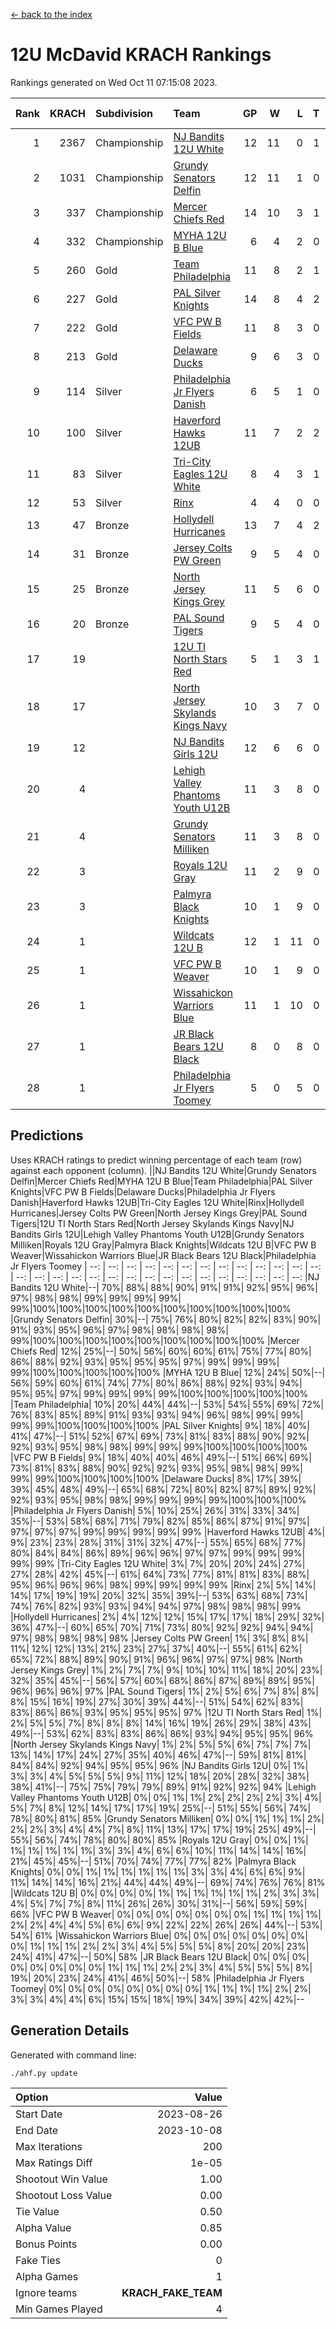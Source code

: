 [<- back to the index](readme.md)
# 12U McDavid KRACH Rankings
Rankings generated on Wed Oct 11 07:15:08 2023.

Rank|KRACH|Subdivision|Team|GP|W|L|T|OTW|OTL|SoS|Exp Wins|Win Diff
---:|---:|:---|:---|---:|---:|---:|---:|---:|---:|---:|---:|---:
1|2367|Championship|[NJ Bandits 12U White](https://gamesheetstats.com/seasons/3659/teams/140510/schedule)|12|11|0|1|1|0|131|12.3|-0.0
2|1031|Championship|[Grundy Senators Delfin](https://gamesheetstats.com/seasons/3659/teams/140501/schedule)|12|11|1|0|0|0|113|11.9|0.0
3|337|Championship|[Mercer Chiefs Red](https://gamesheetstats.com/seasons/3659/teams/140508/schedule)|14|10|3|1|0|0|420|11.3|-0.0
4|332|Championship|[MYHA 12U B Blue](https://gamesheetstats.com/seasons/3659/teams/140509/schedule)|6|4|2|0|1|0|251|4.9|0.0
5|260|Gold|[Team Philadelphia](https://gamesheetstats.com/seasons/3659/teams/140520/schedule)|11|8|2|1|0|0|160|9.4|0.0
6|227|Gold|[PAL Silver Knights](https://gamesheetstats.com/seasons/3659/teams/140514/schedule)|14|8|4|2|0|0|795|9.8|-0.0
7|222|Gold|[VFC PW B Fields](https://gamesheetstats.com/seasons/3659/teams/140522/schedule)|11|8|3|0|0|1|338|8.9|0.0
8|213|Gold|[Delaware Ducks](https://gamesheetstats.com/seasons/3659/teams/140500/schedule)|9|6|3|0|0|0|340|6.9|0.0
9|114|Silver|[Philadelphia Jr Flyers Danish](https://gamesheetstats.com/seasons/3659/teams/140517/schedule)|6|5|1|0|0|0|57|5.9|0.0
10|100|Silver|[Haverford Hawks 12UB](https://gamesheetstats.com/seasons/3659/teams/140503/schedule)|11|7|2|2|0|0|299|8.9|0.0
11|83|Silver|[Tri-City Eagles 12U White](https://gamesheetstats.com/seasons/3659/teams/140521/schedule)|8|4|3|1|0|0|276|5.4|0.0
12|53|Silver|[Rinx](https://gamesheetstats.com/seasons/3659/teams/142538/schedule)|4|4|0|0|0|0|2|4.9|0.0
13|47|Bronze|[Hollydell Hurricanes](https://gamesheetstats.com/seasons/3659/teams/140504/schedule)|13|7|4|2|0|1|86|8.9|0.0
14|31|Bronze|[Jersey Colts PW Green](https://gamesheetstats.com/seasons/3659/teams/140505/schedule)|9|5|4|0|0|0|102|5.9|0.0
15|25|Bronze|[North Jersey Kings Grey](https://gamesheetstats.com/seasons/3659/teams/140512/schedule)|11|5|6|0|0|0|183|5.9|0.0
16|20|Bronze|[PAL Sound Tigers](https://gamesheetstats.com/seasons/3659/teams/140515/schedule)|9|5|4|0|0|0|397|5.9|0.0
17|19||[12U TI North Stars Red](https://gamesheetstats.com/seasons/3659/teams/140499/schedule)|5|1|3|1|0|0|104|2.4|0.0
18|17||[North Jersey Skylands Kings Navy](https://gamesheetstats.com/seasons/3659/teams/140513/schedule)|10|3|7|0|1|0|414|3.9|0.0
19|12||[NJ Bandits Girls 12U](https://gamesheetstats.com/seasons/3659/teams/140511/schedule)|12|6|6|0|0|0|60|6.9|0.0
20|4||[Lehigh Valley Phantoms Youth U12B](https://gamesheetstats.com/seasons/3659/teams/140507/schedule)|11|3|8|0|0|0|67|3.9|0.0
21|4||[Grundy Senators Milliken](https://gamesheetstats.com/seasons/3659/teams/140502/schedule)|11|3|8|0|0|0|71|3.9|0.0
22|3||[Royals 12U Gray](https://gamesheetstats.com/seasons/3659/teams/140519/schedule)|11|2|9|0|0|1|248|2.9|0.0
23|3||[Palmyra Black Knights](https://gamesheetstats.com/seasons/3659/teams/140516/schedule)|10|1|9|0|0|0|109|1.9|0.0
24|1||[Wildcats 12U B](https://gamesheetstats.com/seasons/3659/teams/140524/schedule)|12|1|11|0|0|0|428|1.9|0.0
25|1||[VFC PW B Weaver](https://gamesheetstats.com/seasons/3659/teams/140523/schedule)|10|1|9|0|1|0|127|1.9|0.0
26|1||[Wissahickon Warriors Blue](https://gamesheetstats.com/seasons/3659/teams/140525/schedule)|11|1|10|0|0|1|143|1.9|0.0
27|1||[JR Black Bears 12U Black](https://gamesheetstats.com/seasons/3659/teams/140506/schedule)|8|0|8|0|0|0|229|0.9|0.0
28|1||[Philadelphia Jr Flyers Toomey](https://gamesheetstats.com/seasons/3659/teams/140518/schedule)|5|0|5|0|0|0|52|0.9|0.0

## Predictions
Uses KRACH ratings to predict winning percentage of each team (row) against each opponent (column).
||NJ Bandits 12U White|Grundy Senators Delfin|Mercer Chiefs Red|MYHA 12U B Blue|Team Philadelphia|PAL Silver Knights|VFC PW B Fields|Delaware Ducks|Philadelphia Jr Flyers Danish|Haverford Hawks 12UB|Tri-City Eagles 12U White|Rinx|Hollydell Hurricanes|Jersey Colts PW Green|North Jersey Kings Grey|PAL Sound Tigers|12U TI North Stars Red|North Jersey Skylands Kings Navy|NJ Bandits Girls 12U|Lehigh Valley Phantoms Youth U12B|Grundy Senators Milliken|Royals 12U Gray|Palmyra Black Knights|Wildcats 12U B|VFC PW B Weaver|Wissahickon Warriors Blue|JR Black Bears 12U Black|Philadelphia Jr Flyers Toomey
| --: | --: | --: | --: | --: | --: | --: | --: | --: | --: | --: | --: | --: | --: | --: | --: | --: | --: | --: | --: | --: | --: | --: | --: | --: | --: | --: | --: | --: 
|NJ Bandits 12U White|--| 70%| 88%| 88%| 90%| 91%| 91%| 92%| 95%| 96%| 97%| 98%| 98%| 99%| 99%| 99%| 99%| 99%|100%|100%|100%|100%|100%|100%|100%|100%|100%|100%
|Grundy Senators Delfin| 30%|--| 75%| 76%| 80%| 82%| 82%| 83%| 90%| 91%| 93%| 95%| 96%| 97%| 98%| 98%| 98%| 98%| 99%|100%|100%|100%|100%|100%|100%|100%|100%|100%
|Mercer Chiefs Red| 12%| 25%|--| 50%| 56%| 60%| 60%| 61%| 75%| 77%| 80%| 86%| 88%| 92%| 93%| 95%| 95%| 95%| 97%| 99%| 99%| 99%| 99%|100%|100%|100%|100%|100%
|MYHA 12U B Blue| 12%| 24%| 50%|--| 56%| 59%| 60%| 61%| 74%| 77%| 80%| 86%| 88%| 92%| 93%| 94%| 95%| 95%| 97%| 99%| 99%| 99%| 99%|100%|100%|100%|100%|100%
|Team Philadelphia| 10%| 20%| 44%| 44%|--| 53%| 54%| 55%| 69%| 72%| 76%| 83%| 85%| 89%| 91%| 93%| 93%| 94%| 96%| 98%| 99%| 99%| 99%| 99%|100%|100%|100%|100%
|PAL Silver Knights|  9%| 18%| 40%| 41%| 47%|--| 51%| 52%| 67%| 69%| 73%| 81%| 83%| 88%| 90%| 92%| 92%| 93%| 95%| 98%| 98%| 99%| 99%| 99%|100%|100%|100%|100%
|VFC PW B Fields|  9%| 18%| 40%| 40%| 46%| 49%|--| 51%| 66%| 69%| 73%| 81%| 83%| 88%| 90%| 92%| 92%| 93%| 95%| 98%| 98%| 99%| 99%| 99%|100%|100%|100%|100%
|Delaware Ducks|  8%| 17%| 39%| 39%| 45%| 48%| 49%|--| 65%| 68%| 72%| 80%| 82%| 87%| 89%| 92%| 92%| 93%| 95%| 98%| 98%| 99%| 99%| 99%| 99%|100%|100%|100%
|Philadelphia Jr Flyers Danish|  5%| 10%| 25%| 26%| 31%| 33%| 34%| 35%|--| 53%| 58%| 68%| 71%| 79%| 82%| 85%| 86%| 87%| 91%| 97%| 97%| 97%| 97%| 99%| 99%| 99%| 99%| 99%
|Haverford Hawks 12UB|  4%|  9%| 23%| 23%| 28%| 31%| 31%| 32%| 47%|--| 55%| 65%| 68%| 77%| 80%| 84%| 84%| 86%| 89%| 96%| 96%| 97%| 97%| 99%| 99%| 99%| 99%| 99%
|Tri-City Eagles 12U White|  3%|  7%| 20%| 20%| 24%| 27%| 27%| 28%| 42%| 45%|--| 61%| 64%| 73%| 77%| 81%| 81%| 83%| 88%| 95%| 96%| 96%| 96%| 98%| 99%| 99%| 99%| 99%
|Rinx|  2%|  5%| 14%| 14%| 17%| 19%| 19%| 20%| 32%| 35%| 39%|--| 53%| 63%| 68%| 73%| 74%| 76%| 82%| 93%| 93%| 94%| 94%| 97%| 98%| 98%| 98%| 99%
|Hollydell Hurricanes|  2%|  4%| 12%| 12%| 15%| 17%| 17%| 18%| 29%| 32%| 36%| 47%|--| 60%| 65%| 70%| 71%| 73%| 80%| 92%| 92%| 94%| 94%| 97%| 98%| 98%| 98%| 98%
|Jersey Colts PW Green|  1%|  3%|  8%|  8%| 11%| 12%| 12%| 13%| 21%| 23%| 27%| 37%| 40%|--| 55%| 61%| 62%| 65%| 72%| 88%| 89%| 90%| 91%| 96%| 96%| 97%| 97%| 98%
|North Jersey Kings Grey|  1%|  2%|  7%|  7%|  9%| 10%| 10%| 11%| 18%| 20%| 23%| 32%| 35%| 45%|--| 56%| 57%| 60%| 68%| 86%| 87%| 89%| 89%| 95%| 96%| 96%| 96%| 97%
|PAL Sound Tigers|  1%|  2%|  5%|  6%|  7%|  8%|  8%|  8%| 15%| 16%| 19%| 27%| 30%| 39%| 44%|--| 51%| 54%| 62%| 83%| 83%| 86%| 86%| 93%| 95%| 95%| 95%| 97%
|12U TI North Stars Red|  1%|  2%|  5%|  5%|  7%|  8%|  8%|  8%| 14%| 16%| 19%| 26%| 29%| 38%| 43%| 49%|--| 53%| 62%| 83%| 83%| 86%| 86%| 93%| 94%| 95%| 95%| 96%
|North Jersey Skylands Kings Navy|  1%|  2%|  5%|  5%|  6%|  7%|  7%|  7%| 13%| 14%| 17%| 24%| 27%| 35%| 40%| 46%| 47%|--| 59%| 81%| 81%| 84%| 84%| 92%| 94%| 95%| 95%| 96%
|NJ Bandits Girls 12U|  0%|  1%|  3%|  3%|  4%|  5%|  5%|  5%|  9%| 11%| 12%| 18%| 20%| 28%| 32%| 38%| 38%| 41%|--| 75%| 75%| 79%| 79%| 89%| 91%| 92%| 92%| 94%
|Lehigh Valley Phantoms Youth U12B|  0%|  0%|  1%|  1%|  2%|  2%|  2%|  2%|  3%|  4%|  5%|  7%|  8%| 12%| 14%| 17%| 17%| 19%| 25%|--| 51%| 55%| 56%| 74%| 78%| 80%| 81%| 85%
|Grundy Senators Milliken|  0%|  0%|  1%|  1%|  1%|  2%|  2%|  2%|  3%|  4%|  4%|  7%|  8%| 11%| 13%| 17%| 17%| 19%| 25%| 49%|--| 55%| 56%| 74%| 78%| 80%| 80%| 85%
|Royals 12U Gray|  0%|  0%|  1%|  1%|  1%|  1%|  1%|  1%|  3%|  3%|  4%|  6%|  6%| 10%| 11%| 14%| 14%| 16%| 21%| 45%| 45%|--| 51%| 70%| 74%| 77%| 77%| 82%
|Palmyra Black Knights|  0%|  0%|  1%|  1%|  1%|  1%|  1%|  1%|  3%|  3%|  4%|  6%|  6%|  9%| 11%| 14%| 14%| 16%| 21%| 44%| 44%| 49%|--| 69%| 74%| 76%| 76%| 81%
|Wildcats 12U B|  0%|  0%|  0%|  0%|  1%|  1%|  1%|  1%|  1%|  1%|  2%|  3%|  3%|  4%|  5%|  7%|  7%|  8%| 11%| 26%| 26%| 30%| 31%|--| 56%| 59%| 59%| 66%
|VFC PW B Weaver|  0%|  0%|  0%|  0%|  0%|  0%|  0%|  1%|  1%|  1%|  1%|  2%|  2%|  4%|  4%|  5%|  6%|  6%|  9%| 22%| 22%| 26%| 26%| 44%|--| 53%| 54%| 61%
|Wissahickon Warriors Blue|  0%|  0%|  0%|  0%|  0%|  0%|  0%|  0%|  1%|  1%|  1%|  2%|  2%|  3%|  4%|  5%|  5%|  5%|  8%| 20%| 20%| 23%| 24%| 41%| 47%|--| 50%| 58%
|JR Black Bears 12U Black|  0%|  0%|  0%|  0%|  0%|  0%|  0%|  0%|  1%|  1%|  1%|  2%|  2%|  3%|  4%|  5%|  5%|  5%|  8%| 19%| 20%| 23%| 24%| 41%| 46%| 50%|--| 58%
|Philadelphia Jr Flyers Toomey|  0%|  0%|  0%|  0%|  0%|  0%|  0%|  0%|  1%|  1%|  1%|  1%|  2%|  2%|  3%|  3%|  4%|  4%|  6%| 15%| 15%| 18%| 19%| 34%| 39%| 42%| 42%|--

## Generation Details

Generated with command line:
```
./ahf.py update
```

| Option | Value |
| :----- | ----: |
| Start Date | 2023-08-26 |
| End Date | 2023-10-08 |
| Max Iterations | 200 |
| Max Ratings Diff | 1e-05 |
| Shootout Win Value | 1.00 |
| Shootout Loss Value | 0.00 |
| Tie Value | 0.50 |
| Alpha Value | 0.85 |
| Bonus Points | 0.00 |
| Fake Ties | 0 |
| Alpha Games | 1 |
| Ignore teams | __KRACH_FAKE_TEAM__ |
| Min Games Played | 4 |

